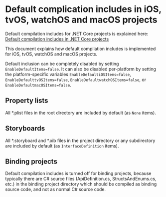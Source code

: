 # Default complication includes in iOS, tvOS, watchOS and macOS projects

Default compilation includes for .NET Core projects is explained here:
[Default compilation includes in .NET Core projects][1]

This document explains how default compilation includes is implemented for
iOS, tvOS, watchOS and macOS projects.

Default inclusion can be completely disabled by setting
`EnableDefaultItems=false`. It can also be disabled per-platform by setting
the platform-specific variables `EnableDefaultiOSItems=false`,
`EnableDefaulttvOSItems=false`, `EnableDefaultwatchOSItems=false`, or
`EnableDefaultmacOSItems=false`.

## Property lists

All \*.plist files in the root directory are included by default (as `None`
items).

## Storyboards

All \*.storyboard and \*.xib files in the project directory or any
subdirectory are included by default (as `InterfaceDefinition` items).

## Binding projects

Default compilation includes is turned off for binding projects, because
typically there are C# source files (ApiDefinition.cs, StructsAndEnums.cs,
etc.) in the binding project directory which should be compiled as binding
source code, and not as normal C# source code.

[1]: https://docs.microsoft.com/en-us/dotnet/core/tools/csproj#default-compilation-includes-in-net-core-projects
